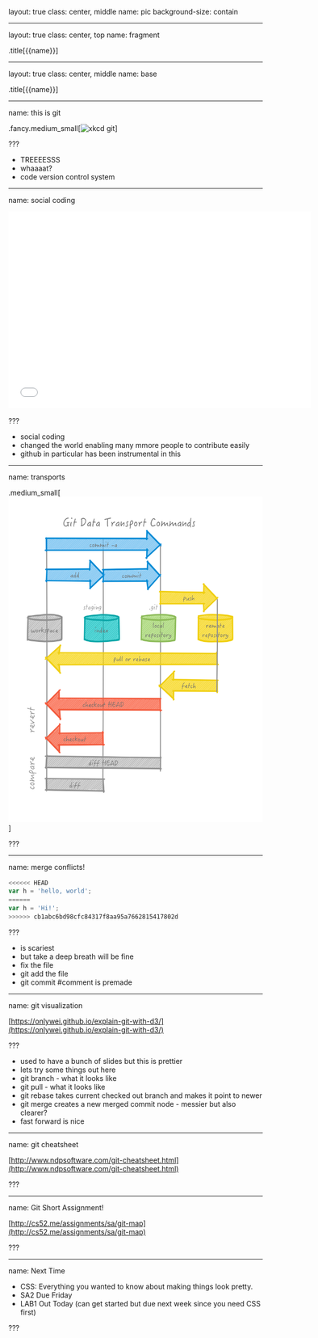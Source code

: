 layout: true
class: center, middle
name: pic
background-size: contain

---

layout: true
class: center, top
name: fragment

.title[{{name}}]

---
layout: true
class: center, middle
name: base

.title[{{name}}]

---
name: this is git

.fancy.medium_small[![xkcd git](http://imgs.xkcd.com/comics/git.png)]

???

* TREEEESSS
* whaaaat?
* code version control system

---
name: social coding

<iframe src="//giphy.com/embed/3oD3YveOJWdwIAfZ5e" width="600" height="389" frameBorder="0" class="giphy-embed"></iframe>

???
* social coding
* changed the world enabling many mmore people to contribute easily
* github in particular has been instrumental in this


---
name: transports

.medium_small[![](img/git_data_transport.png)]

???


---
name: merge conflicts!

```javascript
<<<<<< HEAD
var h = 'hello, world';
======
var h = 'Hi!';
>>>>>> cb1abc6bd98cfc84317f8aa95a7662815417802d
```

???
* is scariest
* but take a deep breath will be fine
* fix the file
* git add the file
* git commit #comment is premade


---
name: git visualization

[https://onlywei.github.io/explain-git-with-d3/](https://onlywei.github.io/explain-git-with-d3/)

???
* used to have a bunch of slides but this is prettier
* lets try some things out here
* git branch - what it looks like
* git pull - what it looks like
* git rebase takes current checked out branch and makes it point to newer
* git merge creates a new merged commit node - messier but also clearer?
* fast forward is nice




---
name: git cheatsheet

[http://www.ndpsoftware.com/git-cheatsheet.html](http://www.ndpsoftware.com/git-cheatsheet.html)

???




---
name: Git Short Assignment!

[http://cs52.me/assignments/sa/git-map](http://cs52.me/assignments/sa/git-map)

???



---
name: Next Time

* CSS: Everything you wanted to know about making things look pretty.
* SA2 Due Friday
* LAB1 Out Today (can get started but due next week since you need CSS first)

???
